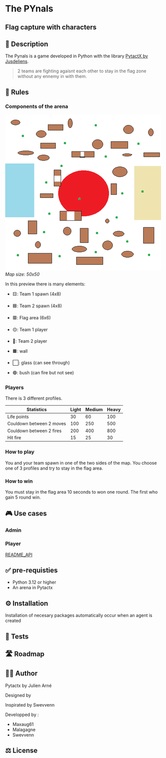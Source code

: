 # The PYnals 
## Flag capture with characters

## 🎯 Description
The Pynals is a game developed in Python with the library [PytactX by Jusdeliens](https://jusdeliens.com/).
> 2 teams are fighting agaisnt each other to stay in the flag zone without any ennemy in with them.
## 🎲 Rules
### Components of the arena

![Arena schema](mapImg1.png)
_Map size: 50x50_

In this preview there is many elements:

  - 🟨: Team 1 spawn (4x8)
  
  - 🟦: Team 2 spawn (4x8)
  
  - 🟥: Flag area (6x6)
  
  - 🟡: Team 1 player
  
  - 🔵: Team 2 player
  
  - 🟫: wall
  
  - ⬜: glass (can see through)
    
  - 🟢: bush (can fire but not see)
  
### Players 
There is 3 different profiles.

|Statistics|Light|Medium|Heavy|
|-----|-----|-----|-----|
|Life points|30|60|100|
|Couldown between 2 moves|100|250|500|
|Couldown between 2 fires|200|400|800|
|Hit fire|15|25|30|



### How to play
You and your team spawn in one of the two sides of the map. You choose one of 3 profiles and try to stay in the flag area.

### How to win
You must stay in the flag area 10 seconds to won one round. The first who gain 5 round win.

## 🎮 Use cases
### Admin
### Player
[README_API](https://github.com/MayeulPx/PYnals/blob/main/README_API.md)
## ✅ pre-requisties
- Python 3.12 or higher
- An arena in Pytactx
## ⚙️ Installation
Installation of necesary packages automatically occur when an agent is created
## 🧪 Tests
## 🛣️ Roadmap
## 🧑‍💻 Author
Pytactx by Julien Arné

Designed by

Inspirated by Swevvenn

Developped by :
- Maxaug61
- Malagagne
- Swevvenn

## ⚖️ License
